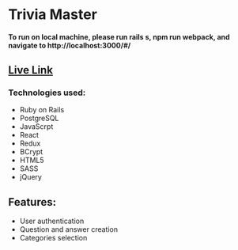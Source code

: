 # Trivia Master

#### To run on local machine, please run rails s, npm run webpack, and navigate to http://localhost:3000/#/

## [Live Link](http://trivia-masterr.herokuapp.com/#/)

### Technologies used: 
  - Ruby on Rails
  - PostgreSQL
  - JavaScrpt
  - React
  - Redux
  - BCrypt
  - HTML5
  - SASS
  - jQuery
  
 ## Features:
  * User authentication
  * Question and answer creation
  * Categories selection
